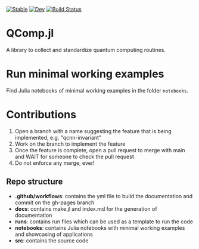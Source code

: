 [![Stable](https://img.shields.io/badge/docs-stable-blue.svg)](https://Qu-DOS.github.io/QComp.jl/stable/)
[![Dev](https://img.shields.io/badge/docs-dev-blue.svg)](https://Qu-DOS.github.io/QComp.jl/dev/)
[![Build Status](https://github.com/Qu-DOS/QComp.jl/actions/workflows/CI.yml/badge.svg?branch=main)](https://github.com/Qu-DOS/QComp.jl/actions/workflows/CI.yml?query=branch%3Amain)

# QComp.jl
A library to collect and standardize quantum computing routines.

# Run minimal working examples
Find Julia notebooks of minimal working examples in the folder `notebooks`.

<!-- ## Online documentation -->
<!-- Check the online documentation at <a href="https://Qu-DOS.github.io/QComp.jl/dev/">this link</a>. -->

# Contributions
1. Open a branch with a name suggesting the feature that is being implemented, e.g. "qcnn-invariant"
2. Work on the branch to implement the feature
3. Once the feature is complete, open a pull request to merge with main and WAIT for someone to check the pull request
4. Do not enforce any merge, ever!

## Repo structure
* **.github/workflows**: contains the yml file to build the documentation and commit on the gh-pages branch
* **docs**: contains make.jl and index.md for the generation of documentation
* **runs**: contains run files which can be used as a template to run the code
* **notebooks**: contains Julia notebooks with minimal working examples and showcasing of applications
* **src**: contains the source code